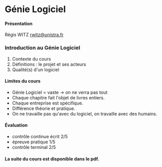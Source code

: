 # Génie Logiciel

#### Présentation
Régis WITZ
rwitz@unistra.fr

### Introduction au Génie Logiciel

1. Contexte du cours
2. Définitions : le projet et ses acteurs
3. Qualité(s) d'un logiciel

#### Limites du cours
* Génie Logiciel = vaste -> on ne verra pas tout
* Chaque chapitre fait l'objet de livres entiers.
* Chaque entreprise est spécifique.
* Différence théorie et pratique.
* On ne travaille pas qu'avec du logiciel, on travaille avec des humains.

#### Évaluation
* contrôle continue écrit 2/5
* épreuve pratique 1/5
* contrôle terminal 2/5

#### La suite du cours est disponible dans le pdf.